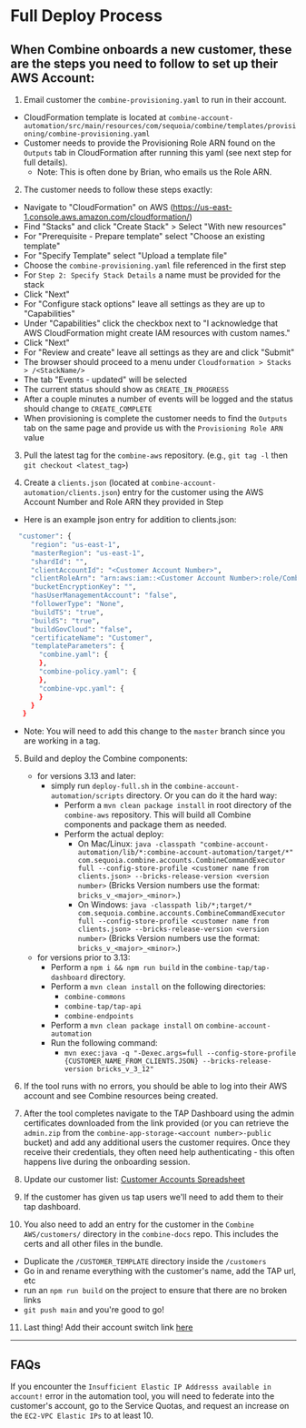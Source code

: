 # Full Deploy Process

## When Combine onboards a new customer, these are the steps you need to follow to set up their AWS Account:

1. Email customer the `combine-provisioning.yaml` to run in their account.
  - CloudFormation template is located at `combine-account-automation/src/main/resources/com/sequoia/combine/templates/provisioning/combine-provisioning.yaml`
  - Customer needs to provide the Provisioning Role ARN found on the `Outputs` tab in CloudFormation after running this yaml (see next step for full details).
    - Note: This is often done by Brian, who emails us the Role ARN.

2. The customer needs to follow these steps exactly:
  - Navigate to "CloudFormation" on AWS (https://us-east-1.console.aws.amazon.com/cloudformation/)
  - Find "Stacks" and click "Create Stack" > Select "With new resources"
  - For "Prerequisite - Prepare template" select "Choose an existing template"
  - For "Specify Template" select "Upload a template file"
  - Choose the `combine-provisioning.yaml` file referenced in the first step
  - For `Step 2: Specify Stack Details` a name must be provided for the stack
  - Click "Next"
  - For "Configure stack options" leave all settings as they are up to "Capabilities"
  - Under "Capabilities" click the checkbox next to "I acknowledge that AWS CloudFormation might create IAM resources with custom names."
  - Click "Next"
  - For "Review and create" leave all settings as they are and click "Submit"
  - The browser should proceed to a menu under `Cloudformation > Stacks > /<StackName/>`
  - The tab "Events - updated" will be selected
  - The current status should show as `CREATE_IN_PROGRESS`
  - After a couple minutes a number of events will be logged and the status should change to `CREATE_COMPLETE`
  - When provisioning is complete the customer needs to find the `Outputs` tab on the same page and provide us with the `Provisioning Role ARN` value

3. Pull the latest tag for the `combine-aws` repository. (e.g., `git tag -l` then `git checkout <latest_tag>`)

4. Create a `clients.json` (located at `combine-account-automation/clients.json`) entry for the customer using the AWS Account Number and Role ARN they provided in Step 
 - Here is an example json entry for addition to clients.json:
 ```bash
   "customer": {
      "region": "us-east-1",
      "masterRegion": "us-east-1",
      "shardId": "",
      "clientAccountId": "<Customer Account Number>",
      "clientRoleArn": "arn:aws:iam::<Customer Account Number>:role/Combine-Provisioning-Role",
      "bucketEncryptionKey": "",
      "hasUserManagementAccount": "false",
      "followerType": "None",
      "buildTS": "true",
      "buildS": "true",
      "buildGovCloud": "false",
      "certificateName": "Customer",
      "templateParameters": {
        "combine.yaml": {
        },
        "combine-policy.yaml": {
        },
        "combine-vpc.yaml": {
        }
      }
	}
 ```
  - Note: You will need to add this change to the `master` branch since you are working in a tag.

5. Build and deploy the Combine components:
    - for versions 3.13 and later: 
      - simply run `deploy-full.sh` in the `combine-account-automation/scripts` directory. Or you can do it the hard way:
        - Perform a `mvn clean package install` in root directory of the `combine-aws` repository. This will build all Combine components and package them as needed.
        - Perform the actual deploy:
          - On Mac/Linux: `java -classpath "combine-account-automation/lib/*:combine-account-automation/target/*" com.sequoia.combine.accounts.CombineCommandExecutor full --config-store-profile <customer name from clients.json> --bricks-release-version <version number>` (Bricks Version numbers use the format: `bricks_v_<major>_<minor>`.)
          - On Windows: `java -classpath lib/*;target/* com.sequoia.combine.accounts.CombineCommandExecutor full --config-store-profile <customer name from clients.json> --bricks-release-version <version number>` (Bricks Version numbers use the format: `bricks_v_<major>_<minor>`.)
    - for versions prior to 3.13:
      - Perform a `npm i && npm run build` in the `combine-tap/tap-dashboard` directory.
      - Perform a `mvn clean install` on the following directories:
        - `combine-commons`
        - `combine-tap/tap-api`
        - `combine-endpoints`
      - Perform a `mvn clean package install` on `combine-account-automation`
      - Run the following command:
        - `mvn exec:java -q "-Dexec.args=full --config-store-profile {CUSTOMER_NAME_FROM_CLIENTS.JSON} --bricks-release-version bricks_v_3_12"`

6. If the tool runs with no errors, you should be able to log into their AWS account and see Combine resources being created. 

7. After the tool completes navigate to the TAP Dashboard using the admin certificates downloaded from the link provided (or you can retrieve the `admin.zip` from the `combine-app-storage-<account number>-public` bucket) and add any additional users the customer requires. Once they receive their credentials, they often need help authenticating - this often happens live during the onboarding session.

8. Update our customer list: [Customer Accounts Spreadsheet](https://sequoiaholdingsllc-my.sharepoint.com/:x:/g/personal/bking_sequoiainc_com/EfVi7XircpJIsS2v8HHknPcBuRV2Lh3efr3AHteAP_VEcA?e=WfGGpt)

9. If the customer has given us tap users we'll need to add them to their tap dashboard.

10. You also need to add an entry for the customer in the `Combine AWS/customers/` directory in the `combine-docs` repo. This includes the certs and all other files in the bundle.
  - Duplicate the `/CUSTOMER_TEMPLATE` directory inside the `/customers`
  - Go in and rename everything with the customer's name, add the TAP url, etc
  - run an `npm run build` on the project to ensure that there are no broken links
  - `git push main` and you're good to go!

11. Last thing! Add their account switch link [here](/account-switching)

------

## FAQs

If you encounter the `Insufficient Elastic IP Addresss available in account!` error in the automation tool, you will need to federate into the customer's account, go to the Service Quotas, and request an increase on the `EC2-VPC Elastic IPs` to at least 10.